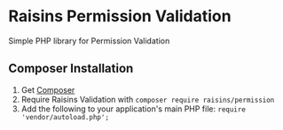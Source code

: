 # Raisins Permission Validation

Simple PHP library for Permission Validation

## Composer Installation

1. Get [Composer](http://getcomposer.org/)
2. Require Raisins Validation with `composer require raisins/permission`
3. Add the following to your application's main PHP file: `require 'vendor/autoload.php';`